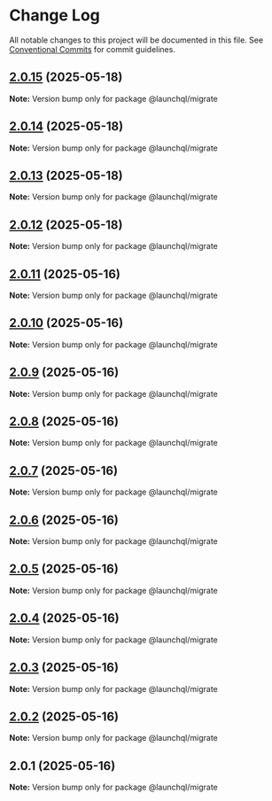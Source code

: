 # Change Log

All notable changes to this project will be documented in this file.
See [Conventional Commits](https://conventionalcommits.org) for commit guidelines.

## [2.0.15](https://github.com/launchql/launchql/compare/@launchql/migrate@2.0.14...@launchql/migrate@2.0.15) (2025-05-18)

**Note:** Version bump only for package @launchql/migrate





## [2.0.14](https://github.com/launchql/launchql/compare/@launchql/migrate@2.0.13...@launchql/migrate@2.0.14) (2025-05-18)

**Note:** Version bump only for package @launchql/migrate





## [2.0.13](https://github.com/launchql/launchql/compare/@launchql/migrate@2.0.12...@launchql/migrate@2.0.13) (2025-05-18)

**Note:** Version bump only for package @launchql/migrate





## [2.0.12](https://github.com/launchql/launchql/compare/@launchql/migrate@2.0.11...@launchql/migrate@2.0.12) (2025-05-18)

**Note:** Version bump only for package @launchql/migrate





## [2.0.11](https://github.com/launchql/launchql/compare/@launchql/migrate@2.0.10...@launchql/migrate@2.0.11) (2025-05-16)

**Note:** Version bump only for package @launchql/migrate





## [2.0.10](https://github.com/launchql/launchql/compare/@launchql/migrate@2.0.9...@launchql/migrate@2.0.10) (2025-05-16)

**Note:** Version bump only for package @launchql/migrate





## [2.0.9](https://github.com/launchql/launchql/compare/@launchql/migrate@2.0.8...@launchql/migrate@2.0.9) (2025-05-16)

**Note:** Version bump only for package @launchql/migrate





## [2.0.8](https://github.com/launchql/launchql/compare/@launchql/migrate@2.0.7...@launchql/migrate@2.0.8) (2025-05-16)

**Note:** Version bump only for package @launchql/migrate





## [2.0.7](https://github.com/launchql/launchql/compare/@launchql/migrate@2.0.6...@launchql/migrate@2.0.7) (2025-05-16)

**Note:** Version bump only for package @launchql/migrate





## [2.0.6](https://github.com/launchql/launchql/compare/@launchql/migrate@2.0.5...@launchql/migrate@2.0.6) (2025-05-16)

**Note:** Version bump only for package @launchql/migrate





## [2.0.5](https://github.com/launchql/launchql/compare/@launchql/migrate@2.0.4...@launchql/migrate@2.0.5) (2025-05-16)

**Note:** Version bump only for package @launchql/migrate





## [2.0.4](https://github.com/launchql/launchql/compare/@launchql/migrate@2.0.3...@launchql/migrate@2.0.4) (2025-05-16)

**Note:** Version bump only for package @launchql/migrate





## [2.0.3](https://github.com/launchql/launchql/compare/@launchql/migrate@2.0.2...@launchql/migrate@2.0.3) (2025-05-16)

**Note:** Version bump only for package @launchql/migrate





## [2.0.2](https://github.com/launchql/launchql/compare/@launchql/migrate@2.0.1...@launchql/migrate@2.0.2) (2025-05-16)

**Note:** Version bump only for package @launchql/migrate





## 2.0.1 (2025-05-16)

**Note:** Version bump only for package @launchql/migrate

